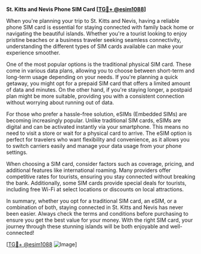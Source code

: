 **St. Kitts and Nevis Phone SIM Card [[TG💪+ @esim1088](https://t.me/s/esim1088)]**

When you're planning your trip to St. Kitts and Nevis, having a reliable phone SIM card is essential for staying connected with family back home or navigating the beautiful islands. Whether you're a tourist looking to enjoy pristine beaches or a business traveler seeking seamless connectivity, understanding the different types of SIM cards available can make your experience smoother.

One of the most popular options is the traditional physical SIM card. These come in various data plans, allowing you to choose between short-term and long-term usage depending on your needs. If you're planning a quick getaway, you might opt for a prepaid SIM card that offers a limited amount of data and minutes. On the other hand, if you're staying longer, a postpaid plan might be more suitable, providing you with a consistent connection without worrying about running out of data.

For those who prefer a hassle-free solution, eSIMs (Embedded SIMs) are becoming increasingly popular. Unlike traditional SIM cards, eSIMs are digital and can be activated instantly via your smartphone. This means no need to visit a store or wait for a physical card to arrive. The eSIM option is perfect for travelers who want flexibility and convenience, as it allows you to switch carriers easily and manage your data usage from your phone settings.

When choosing a SIM card, consider factors such as coverage, pricing, and additional features like international roaming. Many providers offer competitive rates for tourists, ensuring you stay connected without breaking the bank. Additionally, some SIM cards provide special deals for tourists, including free Wi-Fi at select locations or discounts on local attractions.

In summary, whether you opt for a traditional SIM card, an eSIM, or a combination of both, staying connected in St. Kitts and Nevis has never been easier. Always check the terms and conditions before purchasing to ensure you get the best value for your money. With the right SIM card, your journey through these stunning islands will be both enjoyable and well-connected!

[[TG💪+ @esim1088](https://t.me/s/esim1088) ![Image](https://i.postimg.cc/Y0z9fWf4/image.png)]